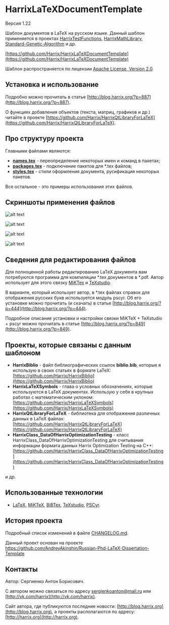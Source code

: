 HarrixLaTeXDocumentTemplate
===========================

Версия 1.22

Шаблон документов в LaTeX на русском языке. Данный шаблон применяется в проектах [HarrixTestFunctions](https://github.com/Harrix/HarrixTestFunctions), [HarrixMathLibrary](https://github.com/Harrix/HarrixMathLibrary), [Standard-Genetic-Algorithm](https://github.com/Harrix/Standard-Genetic-Algorithm)  и др.

[https://github.com/Harrix/HarrixLaTeXDocumentTemplate](https://github.com/Harrix/HarrixLaTeXDocumentTemplate)

Шаблон распространяется по лицензии [Apache License, Version 2.0](https://github.com/Harrix/HarrixLaTeXDocumentTemplate/blob/master/LICENSE.txt).

Установка и использование
-------------------------

Подробно можно прочитать в статье [http://blog.harrix.org/?p=887](http://blog.harrix.org/?p=887).

О функциях добавления объектов (текста, матриц, графиков и др.) читайте в проекте [https://github.com/Harrix/HarrixQtLibraryForLaTeX](https://github.com/Harrix/HarrixQtLibraryForLaTeX).

Про структуру проекта
---------------------

Главными файлами являются:

 - [**names.tex**](https://github.com/Harrix/HarrixLaTeXDocumentTemplate/blob/master/names.tex) - переопределение некоторых имен и команд в пакетах;
 - [**packages.tex**](https://github.com/Harrix/HarrixLaTeXDocumentTemplate/blob/master/packages.tex) - подключение пакетов для \*.tex файлов;
 - [**styles.tex**](https://github.com/Harrix/HarrixLaTeXDocumentTemplate/blob/master/styles.tex) - стили оформления документа, русификация некоторых пакетов.

Все остальное - это примеры использования этих файлов.

Скриншоты применения файлов
--------------------------

![alt text](https://raw.github.com/Harrix/HarrixLaTeXDocumentTemplate/master/images/example.png "Пример применения файлов")

![alt text](https://raw.github.com/Harrix/HarrixLaTeXDocumentTemplate/master/images/example02.png "Пример применения файлов")

![alt text](https://raw.github.com/Harrix/HarrixLaTeXDocumentTemplate/master/images/example3.png "Пример применения файлов")

![alt text](https://raw.github.com/Harrix/HarrixLaTeXDocumentTemplate/master/images/example4.png "Пример применения файлов")


Сведения для редактирования файлов
----------------------------------

Для полноценной работы редактированию LaTeX документа вам потребуются программа для компиляции \*.tex документов в \*.pdf. Автор использует для этого связку [MiKTex](http://www.miktex.org/) и [TeXstudio](http://texstudio.sourceforge.net/). 

В варианте, который использует автор, в \*.tex файлах справок для отображения русских букв используется модуль pscyr. Об его установке можно прочитать (и скачать) в статье [http://blog.harrix.org/?p=444](http://blog.harrix.org/?p=444).

Подробное описание установки и настройки связки MiKTeX + TeXstudio + pscyr можно прочитать в статье [http://blog.harrix.org/?p=849](http://blog.harrix.org/?p=849).

Проекты, которые связаны с данным шаблоном
------------------------------------------

 * **HarrixBiblio** - файл библиографических ссылок **biblio.bib**, которые я использую в своих статьях в формате LaTeX: [https://github.com/Harrix/HarrixBiblio](https://github.com/Harrix/HarrixBiblio)
 * **HarrixLaTeXSymbols** - глава о условных обозначениях, которые используются в LaTeX документах. Использую у себя в крупных работах с математическим уклоном:[https://github.com/Harrix/HarrixLaTeXSymbols](https://github.com/Harrix/HarrixLaTeXSymbols)
 * **HarrixQtLibraryForLaTeX** - библиотека для отображения различных данных в LaTeX файлах: [https://github.com/Harrix/HarrixQtLibraryForLaTeX](https://github.com/Harrix/HarrixQtLibraryForLaTeX)
 * **HarrixClass_DataOfHarrixOptimizationTesting** - класс HarrixClass_DataOfHarrixOptimizationTesting для считывания информации формата данных Harrix Optimization Testing на C++: [https://github.com/Harrix/HarrixClass_DataOfHarrixOptimizationTesting](https://github.com/Harrix/HarrixClass_DataOfHarrixOptimizationTesting)
 
 и др.
 
Использованные технологии
-------------------------

- [LaTeX](http://ru.wikipedia.org/wiki/LaTeX), [MiKTeX](http://miktex.org/), [BiBTex](http://ru.wikipedia.org/wiki/BibTeX), [TeXstudio](http://texstudio.sourceforge.net/), [PSCyr]([http://blog.harrix.org/?p=444](http://blog.harrix.org/?p=444)).

История проекта
---------------

Подробный список изменений в файле [CHANGELOG.md](https://github.com/Harrix/HarrixLaTeXDocumentTemplate/blob/master/CHANGELOG.md).

Данный проект основан на проекте https://github.com/AndreyAkinshin/Russian-Phd-LaTeX-Dissertation-Template

Контакты
--------

Автор: Сергиенко Антон Борисович.

С автором можно связаться по адресу [sergienkoanton@mail.ru](mailto:sergienkoanton@mail.ru) или  [http://vk.com/harrix](http://vk.com/harrix).

Сайт автора, где публикуются последние новости: [http://blog.harrix.org](http://blog.harrix.org), а проекты располагаются по адресу: [http://harrix.org](http://harrix.org).